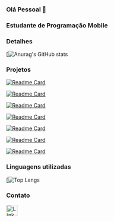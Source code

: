 ### Olá Pessoal 👋

### Estudante de Programação Mobile

### Detalhes
[![Anurag's GitHub stats](https://github-readme-stats.vercel.app/api?username=erickalv3s&show_icons=true&theme=dark)

### Projetos
[![Readme Card](https://github-readme-stats.vercel.app/api/pin/?username=erickalv3s&repo=ProjetoOrgs&theme=dark)](https://github.com/ErickAlv3s/ProjetoOrgs)

[![Readme Card](https://github-readme-stats.vercel.app/api/pin/?username=erickalv3s&repo=Alugames&theme=dark)](https://github.com/ErickAlv3s/alugames)

[![Readme Card](https://github-readme-stats.vercel.app/api/pin/?username=erickalv3s&repo=BuscadorCep&theme=dark)](https://github.com/ErickAlv3s/BuscadorCep)

[![Readme Card](https://github-readme-stats.vercel.app/api/pin/?username=erickalv3s&repo=AplicacaodeCompras&theme=dark)](https://github.com/ErickAlv3s/Aplicacaodecompras)

[![Readme Card](https://github-readme-stats.vercel.app/api/pin/?username=erickalv3s&repo=Projeto-TikTok&theme=dark)](https://github.com/ErickAlv3s/Projeto-TikTok)

[![Readme Card](https://github-readme-stats.vercel.app/api/pin/?username=erickalv3s&repo=projeto-the-last-of-us&theme=dark)](https://github.com/ErickAlv3s/projeto-the-last-of-us)

[![Readme Card](https://github-readme-stats.vercel.app/api/pin/?username=erickalv3s&repo=link_page&theme=dark)](https://github.com/ErickAlv3s/link_page)

### Linguagens utilizadas
[![Top Langs](https://github-readme-stats.vercel.app/api/top-langs/?username=erickalv3s&layout=compact)

### Contato
[<img src='https://img.shields.io/badge/LinkedIn-0077B5?style=for-the-badge&logo=linkedin&logoColor=white' alt='Linkedin' height='30'>](https://www.linkedin.com/in/erick-alves-b90733232/)


 
